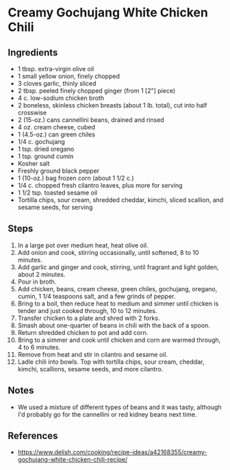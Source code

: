 # Creamy Gochujang White Chicken Chili

## Ingredients

- 1 tbsp. extra-virgin olive oil
- 1 small yellow onion, finely chopped
- 3 cloves garlic, thinly sliced
- 2 tbsp. peeled finely chopped ginger (from 1 [2"] piece)
- 4 c. low-sodium chicken broth
- 2 boneless, skinless chicken breasts (about 1 lb. total), cut into half crosswise
- 2 (15-oz.) cans cannellini beans, drained and rinsed
- 4 oz. cream cheese, cubed
- 1 (4.5-oz.) can green chiles
- 1/4 c. gochujang
- 1 tsp. dried oregano
- 1 tsp. ground cumin
- Kosher salt
- Freshly ground black pepper
- 1 (10-oz.) bag frozen corn (about 1 1/2 c.)
- 1/4 c. chopped fresh cilantro leaves, plus more for serving
- 1 1/2 tsp. toasted sesame oil
- Tortilla chips, sour cream, shredded cheddar, kimchi, sliced scallion, and sesame seeds, for serving

## Steps

1. In a large pot over medium heat, heat olive oil.
1. Add onion and cook, stirring occasionally, until softened, 8 to 10 minutes.
1. Add garlic and ginger and cook, stirring, until fragrant and light golden, about 2 minutes.
1. Pour in broth.
1. Add chicken, beans, cream cheese, green chiles, gochujang, oregano, cumin, 1 1/4 teaspoons salt, and a few grinds of pepper.
1. Bring to a boil, then reduce heat to medium and simmer until chicken is tender and just cooked through, 10 to 12 minutes.
1. Transfer chicken to a plate and shred with 2 forks.
1. Smash about one-quarter of beans in chili with the back of a spoon.
1. Return shredded chicken to pot and add corn.
1. Bring to a simmer and cook until chicken and corn are warmed through, 4 to 6 minutes.
1. Remove from heat and stir in cilantro and sesame oil.
1. Ladle chili into bowls. Top with tortilla chips, sour cream, cheddar, kimchi, scallions, sesame seeds, and more cilantro.

## Notes

- We used a mixture of different types of beans and it was tasty, although I'd probably go for the cannellini or red kidney beans next time.

## References

- https://www.delish.com/cooking/recipe-ideas/a42168355/creamy-gochujang-white-chicken-chili-recipe/